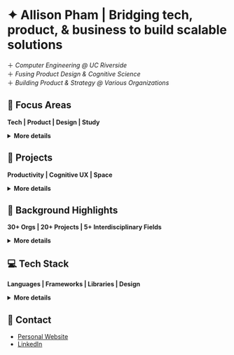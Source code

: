 # ✦ Allison Pham | Bridging tech, product, & business to build scalable solutions
＋ *Computer Engineering @ UC Riverside*
<br>
＋ *Fusing Product Design & Cognitive Science*
<br>
＋ *Building Product & Strategy @ Various Organizations*

## 🌱 Focus Areas
**Tech | Product | Design | Study**
<details>
  <summary><b>More details</b></summary>

- **Tech:** scalable systems, optimized productivity platforms
- **Product:** UI/UX design, iterations, development, management
- **Design:** clean, accessible, and interactive user experiences (UX)
- **Study:** computer science, electrical engineering
- **Interests:** business, cognitive science, neuromorphic engineering, law

</details>

## 🚀 Projects
**Productivity | Cognitive UX | Space**
<details>
  <summary><b>More details</b></summary>

- **Productivity Platform:** Mini web tool that intersects `productivity` and social media
- **Life Optimizer:** `Gamified` system for motivation and behavior optimization
- **Neuromorphic HCI:** Human-computer interface (HCI) system that merges neuromorphic computing with `cognitive UX` design
- **Space Systems:** Prototyping and exploring `asynchronous UX` for Mars and beyond to reinvent interfaces for time-delayed (latency), deep-space missions

</details>

## 💫 Background Highlights
**30+ Orgs | 20+ Projects | 5+ Interdisciplinary Fields**
<details>
  <summary><b>More details</b></summary>

- 🤝 **Organizations:** Lead and contribute to `30+ organizations` (companies, startups, nonprofits) across tech, business, and design
  - Organize `60+ events, initiatives, and programs` across multiple organizations at the internal, national, state, and local level
- 🚀 **Projects:** Build and jump start `20+ projects` focused on `tech fields` with `improvement`
  - **Tech fields** - AI/ML, data science, software
  - **Improvement** - gamification, healthcare, life optimization, productivity
  - **Optimization** - center optimization to streamline impact and create streamlined systems
- 🎨 **Products:** Design `20+ innovative products` for real-world utility and integrate an intuitive UX
- ⚙️ **Workflows:** Develop `10+ productivity workflows` that support dynamic environments and integration for project management, design, and operations

</details>

## 💻 Tech Stack
**Languages | Frameworks | Libraries | Design**
<details>
  <summary><b>More details</b></summary>

| Category             | Tools |
|----------------------|---------------------------------------------------------------------------------------------------------------------------------------------------------------------------------------------------------------------------------------------------------------------------------------------------------------------------------------------------------------------------------------------------------------------------|
| Languages            | [![C++](https://img.shields.io/badge/-C++-%2300599C.svg?style=flat-square&logo=c%2B%2B&logoColor=white)](https://isocpp.org/) [![Python](https://img.shields.io/badge/-Python-3670A0?style=flat-square&logo=python&logoColor=ffdd54)](https://www.python.org/) [![Java](https://img.shields.io/badge/-Java-%23ED8B00.svg?style=flat-square&logo=openjdk&logoColor=white)](https://www.java.com/) [![TypeScript](https://img.shields.io/badge/-TypeScript-%23007ACC.svg?style=flat-square&logo=typescript&logoColor=white)](https://www.typescriptlang.org/) [![JavaScript](https://img.shields.io/badge/-JavaScript-%23323330.svg?style=flat-square&logo=javascript&logoColor=%23F7DF1E)](https://developer.mozilla.org/en-US/docs/Web/JavaScript) [![C](https://img.shields.io/badge/-C-%2300599C.svg?style=flat-square&logo=c&logoColor=white)](https://en.wikipedia.org/wiki/C_(programming_language)) [![SQL](https://img.shields.io/badge/-SQL-%234479A1.svg?style=flat-square&logo=mysql&logoColor=white)](https://en.wikipedia.org/wiki/SQL) [![HTML5](https://img.shields.io/badge/-HTML5-%23E34F26.svg?style=flat-square&logo=html5&logoColor=white)](https://developer.mozilla.org/en-US/docs/Web/HTML) [![CSS3](https://img.shields.io/badge/-CSS3-%231572B6.svg?style=flat-square&logo=css3&logoColor=white)](https://developer.mozilla.org/en-US/docs/Web/CSS) |
| Frameworks           | [![React](https://img.shields.io/badge/-React-%2320232a.svg?style=flat-square&logo=react&logoColor=%2361DAFB)](https://reactjs.org/) [![Next.js](https://img.shields.io/badge/-Next.js-000000?style=flat-square&logo=nextdotjs&logoColor=white)](https://nextjs.org/) [![Vue.js](https://img.shields.io/badge/-Vue.js-%2335495e.svg?style=flat-square&logo=vuedotjs&logoColor=%234FC08D)](https://vuejs.org/) [![Tailwind CSS](https://img.shields.io/badge/-Tailwind_CSS-%2338B2AC.svg?style=flat-square&logo=tailwind-css&logoColor=white)](https://tailwindcss.com/) |
| Libraries            | [![scikit-learn](https://img.shields.io/badge/-scikit--learn-F7931E?style=flat-square&logo=scikit-learn&logoColor=white)](https://scikit-learn.org/) [![NumPy](https://img.shields.io/badge/-NumPy-013243?style=flat-square&logo=numpy&logoColor=white)](https://numpy.org/) [![Pandas](https://img.shields.io/badge/-Pandas-150458?style=flat-square&logo=pandas&logoColor=white)](https://pandas.pydata.org/) [![Matplotlib](https://img.shields.io/badge/-Matplotlib-11557c?style=flat-square&logo=matplotlib&logoColor=white&labelColor=11557c)](https://matplotlib.org/) |
| Design               | [![Figma](https://img.shields.io/badge/-Figma-%23F24E1E.svg?style=flat-square&logo=figma&logoColor=white)](https://figma.com/) [![Canva](https://img.shields.io/badge/-Canva-%2300C4CC.svg?style=flat-square&logo=Canva&logoColor=white)](https://canva.com/)

</details>

## 🍵 Contact
- [Personal Website](https://www.allisonpham.dev/)
- [LinkedIn](https://www.linkedin.com/in/allisonpham7)
